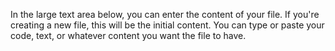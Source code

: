 In the large text area below, you can enter the content of your file. If you're creating a new file, this will be the initial content. You can type or paste your code, text, or whatever content you want the file to have.
